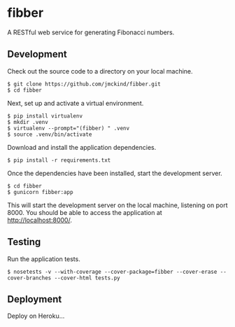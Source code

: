# fibber

A RESTful web service for generating Fibonacci numbers.

## Development

Check out the source code to a directory on your local machine.

    $ git clone https://github.com/jmckind/fibber.git
    $ cd fibber

Next, set up and activate a virtual environment.

    $ pip install virtualenv
    $ mkdir .venv
    $ virtualenv --prompt="(fibber) " .venv
    $ source .venv/bin/activate

Download and install the application dependencies.

    $ pip install -r requirements.txt

Once the dependencies have been installed, start the development server.

    $ cd fibber
    $ gunicorn fibber:app

This will start the development server on the local machine, listening on port 8000. You should be able to access the application at [http://localhost:8000/](http://localhost:8000).

## Testing

Run the application tests.

    $ nosetests -v --with-coverage --cover-package=fibber --cover-erase --cover-branches --cover-html tests.py

## Deployment

Deploy on Heroku...
